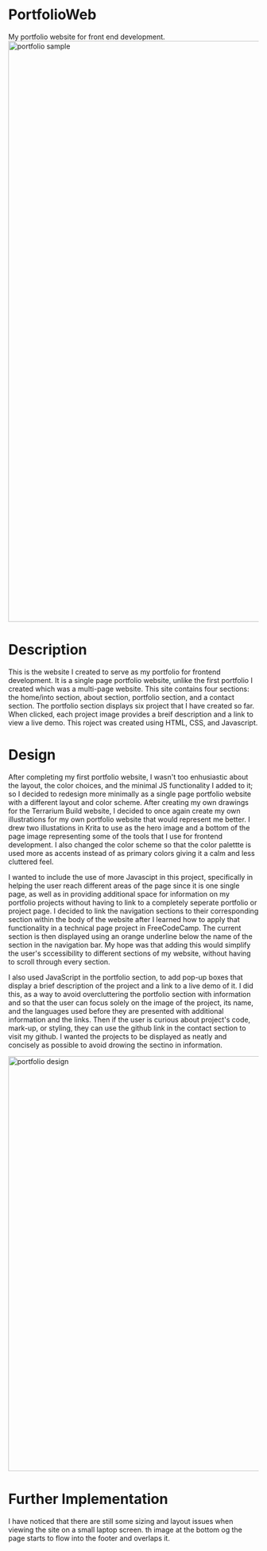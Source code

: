 # PortfolioWeb
My portfolio website for front end development.
<img width="1166" alt="portfolio sample" src="https://github.com/erlopez11/PortfolioWeb/assets/101296798/553fbe76-bce0-473d-8505-c993f097e511">



# Description
This is the website I created to serve as my portfolio for frontend development. It is a single page portfolio website, unlike the first portfolio I created which was a multi-page website. This site contains four sections: the home/into section, about section, portfolio section, and a contact section. The portfolio section displays six project that I have created so far. When clicked, each project image provides a breif description and a link to view  a live demo. This roject was created using HTML, CSS, and Javascript.

# Design
After completing my first portfolio website, I wasn't too enhusiastic about the layout, the color choices, and the minimal JS functionality I added to it; so I decided to redesign more minimally as a single page portfolio website with a different layout and color scheme. After creating my own drawings for the Terrarium Build website, I decided to once again create my own illustrations for my own portfolio website that would represent me better. I drew two illustations in Krita to use as the hero image and a bottom of the page image representing some of the tools that I use for frontend development. I also changed the color scheme so that the color palettte is used more as accents instead of as primary colors giving it a calm and less cluttered feel.

I wanted to include the use of more Javascipt in this project, specifically in helping the user reach different areas of the page since it is one single page, as well as in providing additional space for information on my portfolio projects without having to link to a completely seperate portfolio or project page. I decided to link the navigation sections to their corresponding section within the body of the website after I learned how to apply that functionality in a technical page project in FreeCodeCamp. The current section is then displayed using an orange underline below the name of the section in the navigation bar. My hope was that adding this would simplify the user's sccessibility to different sections of my website, without having to scroll through every section.

I also used JavaScript in the portfolio section, to add pop-up boxes that display a brief description of the project and a link to a live demo of it. I did this, as a way to avoid overcluttering the portfolio section with information and so that the user can focus solely on the image of the project, its name, and the languages used before they are presented with additional information and the links. Then if the user is curious about project's code, mark-up, or styling, they can use the github link in the contact section to visit my github. I wanted the projects to be displayed as neatly and concisely as possible to avoid drowing the sectino in information.

<img width="833" alt="portfolio design" src="https://github.com/erlopez11/PortfolioWeb/assets/101296798/e6fa3312-54be-48fc-bfcb-aee8bfbc641c">


# Further Implementation 
I have noticed that there are still some sizing and layout issues when viewing the site on a small laptop screen. th image at the bottom og the page starts to flow into the footer and overlaps it. 
